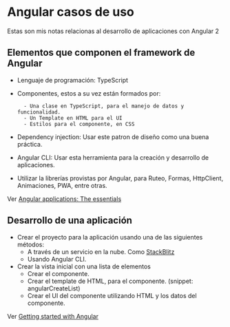 # Angular casos de uso

Estas son mis notas relacionas al desarrollo de aplicaciones con Angular 2

## Elementos que componen el framework de Angular

- Lenguaje de programación: TypeScript
- Componentes, estos a su vez están formados por:

        - Una clase en TypeScript, para el manejo de datos y funcionalidad.
        - Un Template en HTML para el UI
        - Estilos para el componente, en CSS
- Dependency injection: Usar este patron de diseño como una buena práctica.
- Angular CLI: Usar esta herramienta para la creación y desarrollo de aplicaciones.
- Utilizar la librerías provistas por Angular, para Ruteo, Formas, HttpClient, Animaciones, PWA, entre otras.

Ver [Angular applications: The essentials](https://angular.io/guide/what-is-angular)

## Desarrollo de una aplicación

- Crear el proyecto para la aplicación usando una de las siguientes métodos: 
  - A través de un servicio en la nube. Como [StackBlitz](https://stackblitz.com/)
  - Usando Angular CLI.
- Crear la vista inicial con una lista de elementos
  - Crear el componente.
  - Crear el template de HTML, para el componente. (snippet: angularCreateList)
  - Crear el UI del componente utilizando HTML y los datos del componente.

Ver [Getting started with Angular](https://angular.io/start)